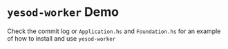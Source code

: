 # `yesod-worker` Demo

Check the commit log or `Application.hs` and `Foundation.hs` for an example of how to install and use `yesod-worker`
